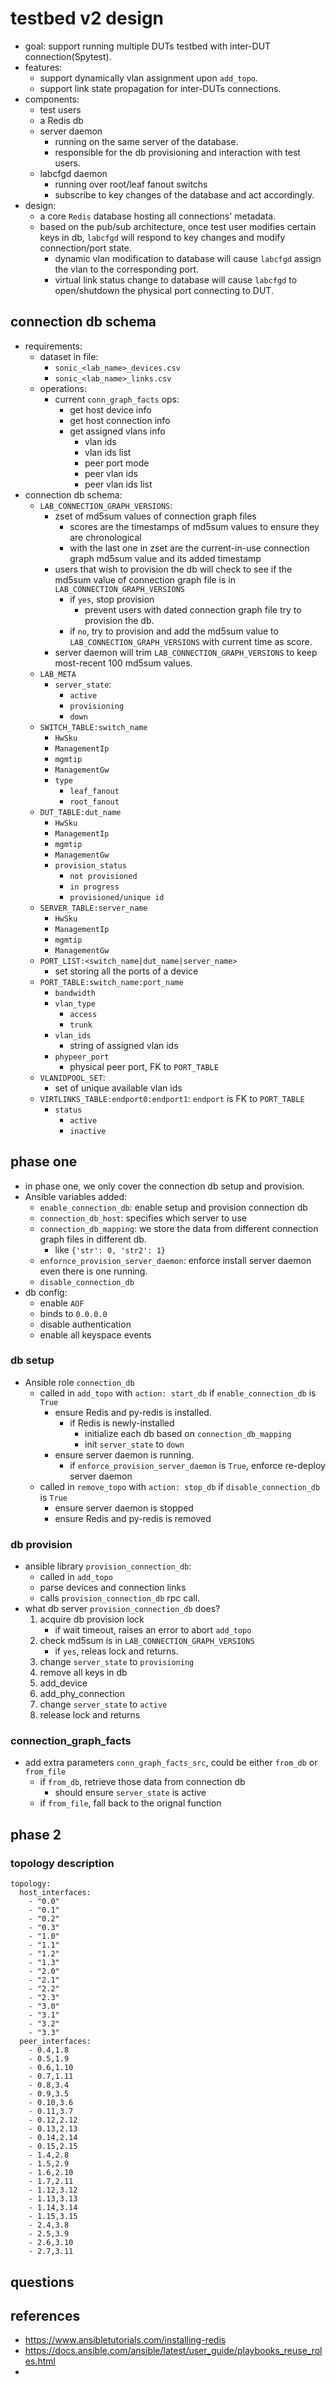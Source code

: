 # testbed v2 design
* goal: support running multiple DUTs testbed with inter-DUT connection(Spytest).
* features:
    * support dynamically vlan assignment upon `add_topo`.
    * support link state propagation for inter-DUTs connections.
* components:
    * test users
    * a Redis db
    * server daemon
        * running on the same server of the database.
        * responsible for the db provisioning and interaction with test users.
    * labcfgd daemon
        * running over root/leaf fanout switchs
        * subscribe to key changes of the database and act accordingly.
* design:
    * a core `Redis` database hosting all connections' metadata.
    * based on the pub/sub architecture, once test user modifies certain keys in db, `labcfgd` will respond to key changes and modify connection/port state.
        * dynamic vlan modification to database will cause `labcfgd` assign the vlan to the corresponding port.
        * virtual link status change to database will cause `labcfgd` to open/shutdown the physical port connecting to DUT.

## connection db schema
* requirements:
  * dataset in file:
    * `sonic_<lab_name>_devices.csv`
    * `sonic_<lab_name>_links.csv`
  * operations:
    * current `conn_graph_facts` ops:
      * get host device info
      * get host connection info
      * get assigned vlans info
        * vlan ids
        * vlan ids list
        * peer port mode
        * peer vlan ids
        * peer vlan ids list
* connection db schema:
  * `LAB_CONNECTION_GRAPH_VERSIONS`:
    * zset of md5sum values of connection graph files
      * scores are the timestamps of md5sum values to ensure they are chronological
      * with the last one in zset are the current-in-use connection graph md5sum value and its added timestamp
    * users that wish to provision the db will check to see if the md5sum value of connection graph file is in `LAB_CONNECTION_GRAPH_VERSIONS`
      * if `yes`, stop provision
        * prevent users with dated connection graph file try to provision the db.
      * if `no`, try to provision and add the md5sum value to `LAB_CONNECTION_GRAPH_VERSIONS` with current time as score.
    * server daemon will trim `LAB_CONNECTION_GRAPH_VERSIONS` to keep most-recent 100 md5sum values.
  * `LAB_META`
    * `server_state`:
      * `active`
      * `provisioning`
      * `down`
  * `SWITCH_TABLE:switch_name`
    * `HwSku`
    * `ManagementIp`
    * `mgmtip`
    * `ManagementGw`
    * `type`
      * `leaf_fanout`
      * `root_fanout`
  * `DUT_TABLE:dut_name`
    * `HwSku`
    * `ManagementIp`
    * `mgmtip`
    * `ManagementGw`
    * `provision_status`
      * `not provisioned`
      * `in progress`
      * `provisioned/unique id`
  * `SERVER_TABLE:server_name`
    * `HwSku`
    * `ManagementIp`
    * `mgmtip`
    * `ManagementGw`
  * `PORT_LIST:<switch_name|dut_name|server_name>`
    * set storing all the ports of a device
  * `PORT_TABLE:switch_name:port_name`
    * `bandwidth`
    * `vlan_type`
      * `access`
      * `trunk`
    * `vlan_ids`
      * string of assigned vlan ids
    * `phypeer_port`
      * physical peer port, FK to `PORT_TABLE`
  * `VLANIDPOOL_SET`:
    * set of unique available vlan ids
  * `VIRTLINKS_TABLE:endport0:endport1`: `endport` is FK to `PORT_TABLE`
    * `status`
      * `active`
      * `inactive`

## phase one
* in phase one, we only cover the connection db setup and provision.
* Ansible variables added:
  * `enable_connection_db`: enable setup and provision connection db
  * `connection_db_host`: specifies which server to use
  * `connection_db_mapping`: we store the data from different connection graph files in different db.
    * like `{'str': 0, 'str2': 1}`
  * `enfornce_provision_server_daemon`: enforce install server daemon even there is one running.
  * `disable_connection_db`
* db config:
  * enable `AOF`
  * binds to `0.0.0.0`
  * disable authentication
  * enable all keyspace events

### db setup
* Ansible role `connection_db`
  * called in `add_topo` with `action: start_db` if `enable_connection_db` is `True`
    * ensure Redis and py-redis is installed.
      * if Redis is newly-installed
        * initialize each db based on `connection_db_mapping`
        * init `server_state` to `down`
    * ensure server daemon is running.
      * if `enforce_provision_server_daemon` is `True`, enforce re-deploy server daemon
  * called in `remove_topo` with `action: stop_db` if `disable_connection_db` is `True`
    * ensure server daemon is stopped
    * ensure Redis and py-redis is removed 


### db provision
* ansible library `provision_connection_db`:
  * called in `add_topo`
  * parse devices and connection links
  * calls `provision_connection_db` rpc call.
* what db server `provision_connection_db` does?
  1. acquire db provision lock
     * if wait timeout, raises an error to abort `add_topo`
  2. check md5sum is in `LAB_CONNECTION_GRAPH_VERSIONS`
     * if `yes`, releas lock and returns.
  3. change `server_state` to `provisioning`
  4. remove all keys in db
  5. add_device
  6. add_phy_connection
  7. change `server_state` to `active`
  8. release lock and returns

### connection_graph_facts
* add extra parameters `conn_graph_facts_src`, could be either `from_db` or `from_file`
  * if `from_db`, retrieve those data from connection db
    * should ensure `server_state` is active
  * if `from_file`, fall back to the orignal function

## phase 2
### topology description
```
topology:
  host_interfaces:
    - "0.0"
    - "0.1"
    - "0.2"
    - "0.3"
    - "1.0"
    - "1.1"
    - "1.2"
    - "1.3"
    - "2.0"
    - "2.1"
    - "2.2"
    - "2.3"
    - "3.0"
    - "3.1"
    - "3.2"
    - "3.3"
  peer_interfaces:
    - 0.4,1.8
    - 0.5,1.9
    - 0.6,1.10
    - 0.7,1.11
    - 0.8,3.4
    - 0.9,3.5
    - 0.10,3.6
    - 0.11,3.7
    - 0.12,2.12
    - 0.13,2.13
    - 0.14,2.14
    - 0.15,2.15
    - 1.4,2.8
    - 1.5,2.9
    - 1.6,2.10
    - 1.7,2.11
    - 1.12,3.12
    - 1.13,3.13
    - 1.14,3.14
    - 1.15,3.15
    - 2.4,3.8
    - 2.5,3.9
    - 2.6,3.10
    - 2.7,3.11
```

## questions


## references
* https://www.ansibletutorials.com/installing-redis  
* https://docs.ansible.com/ansible/latest/user_guide/playbooks_reuse_roles.html  
* 
